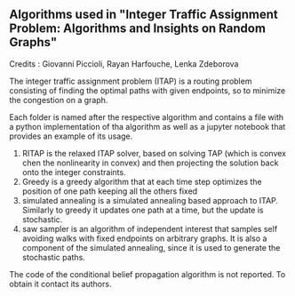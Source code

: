 ## Algorithms used in "Integer Traffic Assignment Problem: Algorithms and Insights on Random Graphs"
Credits : Giovanni Piccioli, Rayan Harfouche, Lenka Zdeborova


The integer traffic assignment problem (ITAP) is a routing problem consisting of finding the optimal paths with given endpoints, so to minimize the congestion on a graph.

Each folder is named after the respective algorithm and contains a file with a python implementation of tha algorithm as well as a jupyter notebook that provides an example of its usage.
1. RITAP is the relaxed ITAP solver, based on solving TAP (which is convex chen the nonlinearity in convex) and then projecting the solution back onto the integer constraints.
2. Greedy is a greedy algorithm that at each time step optimizes the position of one path keeping all the others fixed
3. simulated annealing is a simulated annealing based approach to ITAP. Similarly to greedy it updates one path at a time, but the update is stochastic.
4. saw sampler is an algorithm of independent interest that samples self avoiding walks with fixed endpoints on arbitrary graphs. It is also a component of the simulated annealing, since it is used to generate the stochastic paths.

The code of the conditional belief propagation algorithm is not reported. To obtain it contact its authors.
    
